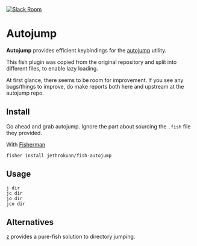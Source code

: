 [![Slack Room][slack-badge]][slack-link]

# Autojump

**Autojump** provides efficient keybindings for the [autojump](https://github.com/wting/autojump) utility.

This fish plugin was copied from the original repository and split into different files, to enable lazy loading.

At first glance, there seems to be room for improvement. If you see any bugs/things to improve, do make reports both here and upstream at the autojump repo.

## Install

Go ahead and grab autojump. Ignore the part about sourcing the `.fish` file they provided.

With [Fisherman]

```
fisher install jethrokuan/fish-autojump
```

## Usage

```fish
j dir
jc dir
jo dir
jco dir
```

## Alternatives
[z](https://github.com/fishery/fish-z) provides a pure-fish solution to directory jumping.

[slack-link]: https://fisherman-wharf.herokuapp.com/
[slack-badge]: https://img.shields.io/badge/slack-join%20the%20chat-00B9FF.svg?style=flat-square
[Fisherman]: https://github.com/fisherman/fisherman
